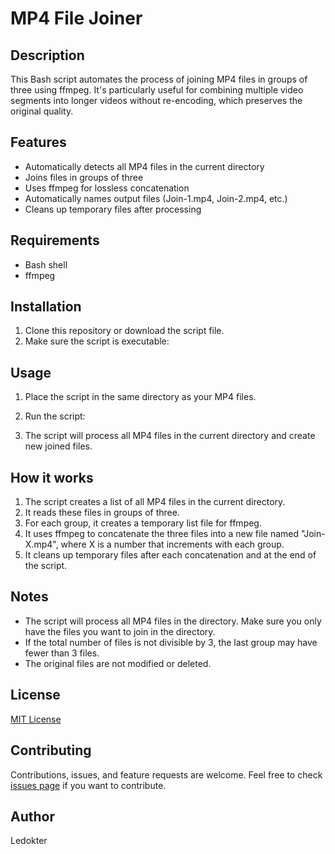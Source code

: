 # MP4 File Joiner

## Description

This Bash script automates the process of joining MP4 files in groups of three using ffmpeg. It's particularly useful for combining multiple video segments into longer videos without re-encoding, which preserves the original quality.

## Features

- Automatically detects all MP4 files in the current directory
- Joins files in groups of three
- Uses ffmpeg for lossless concatenation
- Automatically names output files (Join-1.mp4, Join-2.mp4, etc.)
- Cleans up temporary files after processing

## Requirements

- Bash shell
- ffmpeg

## Installation

1. Clone this repository or download the script file.
2. Make sure the script is executable:



## Usage

1. Place the script in the same directory as your MP4 files.
2. Run the script:


3. The script will process all MP4 files in the current directory and create new joined files.

## How it works

1. The script creates a list of all MP4 files in the current directory.
2. It reads these files in groups of three.
3. For each group, it creates a temporary list file for ffmpeg.
4. It uses ffmpeg to concatenate the three files into a new file named "Join-X.mp4", where X is a number that increments with each group.
5. It cleans up temporary files after each concatenation and at the end of the script.

## Notes

- The script will process all MP4 files in the directory. Make sure you only have the files you want to join in the directory.
- If the total number of files is not divisible by 3, the last group may have fewer than 3 files.
- The original files are not modified or deleted.

## License

[MIT License](LICENSE)

## Contributing

Contributions, issues, and feature requests are welcome. Feel free to check [issues page](https://github.com/ledokter/mp4-file-joiner/issues) if you want to contribute.

## Author

Ledokter

